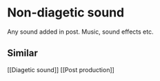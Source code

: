 # Non-diagetic sound
Any sound added in post. Music, sound effects etc.
## Similar
[[Diagetic sound]]
[[Post production]]